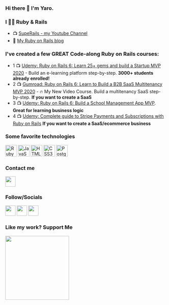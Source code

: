 ### Hi there 👋 I'm Yaro.

### I 💙💛 Ruby & Rails

* 📺 [SupeRails - my Youtube Channel](https://www.youtube.com/@SupeRails)
* 📕 [My Ruby on Rails blog](https://blog.corsego.com)

### I've created a few GREAT Code-along Ruby on Rails courses:

* 1 📺 [Udemy: Ruby on Rails 6: Learn 25+ gems and build a Startup MVP 2020](https://www.udemy.com/course/2519558/?referralCode=4721E9D437DEE1734159) - Build an e-learning platform step-by-step. **3000+ students already enrolled!**
* 2 📺 [Gumroad: Ruby on Rails 6: Learn to Build a B2B SaaS Multitenancy MVP 2020](https://gumroad.com/l/ror6saas) - 🔥 My New Video Course. Build a multitenancy SaaS step-by-step. **If you want to create a SaaS**
* 3 📺 [Udemy: Ruby on Rails 6: Build a School Management App MVP](https://www.udemy.com/course/ruby-on-rails-authentication-authorization-mvp/?referralCode=109A287566701D9AF3CC). **Great for learning business logic**
* 4 📺 [Udemy: Complete guide to Stripe Payments and Subscriptions with Ruby on Rails](https://www.udemy.com/course/complete-guide-to-payments-with-ruby-on-rails-stripe-api/?referralCode=41A5A2FC554CFE261894) **If you want to create a SaaS/ecommerce business**

### Some favorite technologies 
<p align="left">
<a href="https://www.ruby-lang.org/en/" target="_blank" rel="noreferrer"><img src="https://raw.githubusercontent.com/danielcranney/readme-generator/main/public/icons/skills/ruby-colored.svg" width="36" height="36" alt="Ruby" /></a>
<a href="https://developer.mozilla.org/en-US/docs/Web/JavaScript" target="_blank" rel="noreferrer"><img src="https://raw.githubusercontent.com/danielcranney/readme-generator/main/public/icons/skills/javascript-colored.svg" width="36" height="36" alt="JavaScript" /></a>
<a href="https://developer.mozilla.org/en-US/docs/Glossary/HTML5" target="_blank" rel="noreferrer"><img src="https://raw.githubusercontent.com/danielcranney/readme-generator/main/public/icons/skills/html5-colored.svg" width="36" height="36" alt="HTML5" /></a>
<a href="https://www.w3.org/TR/CSS/#css" target="_blank" rel="noreferrer"><img src="https://raw.githubusercontent.com/danielcranney/readme-generator/main/public/icons/skills/css3-colored.svg" width="36" height="36" alt="CSS3" /></a>
<a href="https://www.postgresql.org/" target="_blank" rel="noreferrer"><img src="https://raw.githubusercontent.com/danielcranney/readme-generator/main/public/icons/skills/postgresql-colored.svg" width="36" height="36" alt="PostgreSQL" /></a>
</p>

### Contact me

<a href="https://www.linkedin.com/in/yshmarov" target="_blank" rel="noreferrer"><img src="https://raw.githubusercontent.com/danielcranney/readme-generator/main/public/icons/socials/linkedin.svg" width="32" height="32" /></a>

### Follow/Socials

<a href="https://blog.corsego.com/feed.xml" target="_blank" rel="noreferrer"><img src="https://raw.githubusercontent.com/danielcranney/readme-generator/main/public/icons/socials/rss.svg" width="32" height="32" /></a>
<a href="https://www.stackoverflow.com/users/yshmarov" target="_blank" rel="noreferrer"><img src="https://raw.githubusercontent.com/danielcranney/readme-generator/main/public/icons/socials/stackoverflow.svg" width="32" height="32" /></a>
<a href="https://www.youtube.com/c/SupeRails" target="_blank" rel="noreferrer"><img src="https://raw.githubusercontent.com/danielcranney/readme-generator/main/public/icons/socials/youtube.svg" width="32" height="32" /></a>

### Like my work? Support Me

<a href="https://www.buymeacoffee.com/yshmarov"><img src="https://cdn.buymeacoffee.com/buttons/v2/default-yellow.png" width="200" /></a>
